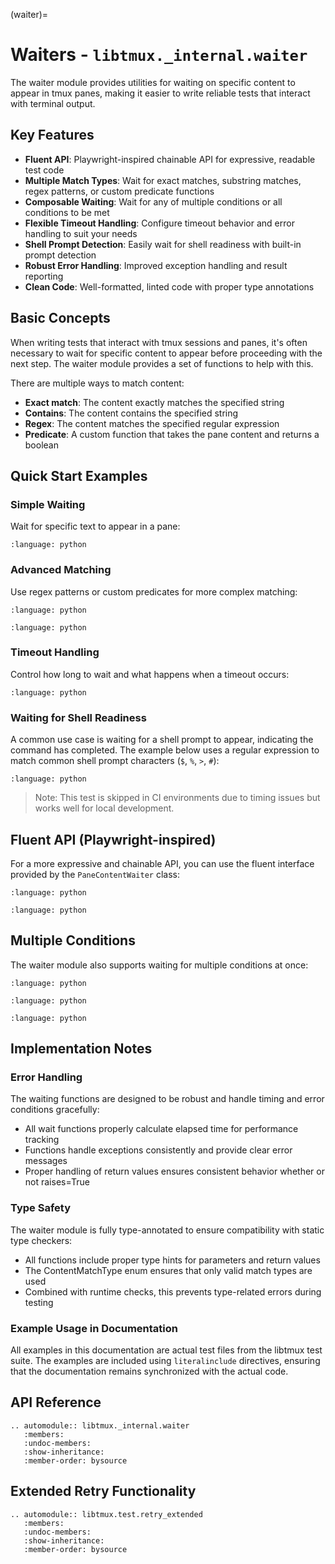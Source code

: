 (waiter)=

# Waiters - `libtmux._internal.waiter`

The waiter module provides utilities for waiting on specific content to appear in tmux panes, making it easier to write reliable tests that interact with terminal output.

## Key Features

- **Fluent API**: Playwright-inspired chainable API for expressive, readable test code
- **Multiple Match Types**: Wait for exact matches, substring matches, regex patterns, or custom predicate functions
- **Composable Waiting**: Wait for any of multiple conditions or all conditions to be met
- **Flexible Timeout Handling**: Configure timeout behavior and error handling to suit your needs
- **Shell Prompt Detection**: Easily wait for shell readiness with built-in prompt detection
- **Robust Error Handling**: Improved exception handling and result reporting
- **Clean Code**: Well-formatted, linted code with proper type annotations

## Basic Concepts

When writing tests that interact with tmux sessions and panes, it's often necessary to wait for specific content to appear before proceeding with the next step. The waiter module provides a set of functions to help with this.

There are multiple ways to match content:
- **Exact match**: The content exactly matches the specified string
- **Contains**: The content contains the specified string
- **Regex**: The content matches the specified regular expression
- **Predicate**: A custom function that takes the pane content and returns a boolean

## Quick Start Examples

### Simple Waiting

Wait for specific text to appear in a pane:

```{literalinclude} ../../tests/examples/_internal/waiter/test_wait_for_text.py
:language: python
```

### Advanced Matching

Use regex patterns or custom predicates for more complex matching:

```{literalinclude} ../../tests/examples/_internal/waiter/test_wait_for_regex.py
:language: python
```

```{literalinclude} ../../tests/examples/_internal/waiter/test_custom_predicate.py
:language: python
```

### Timeout Handling

Control how long to wait and what happens when a timeout occurs:

```{literalinclude} ../../tests/examples/_internal/waiter/test_timeout_handling.py
:language: python
```

### Waiting for Shell Readiness

A common use case is waiting for a shell prompt to appear, indicating the command has completed. The example below uses a regular expression to match common shell prompt characters (`$`, `%`, `>`, `#`):

```{literalinclude} ../../tests/examples/_internal/waiter/test_wait_until_ready.py
:language: python
```

> Note: This test is skipped in CI environments due to timing issues but works well for local development.

## Fluent API (Playwright-inspired)

For a more expressive and chainable API, you can use the fluent interface provided by the `PaneContentWaiter` class:

```{literalinclude} ../../tests/examples/_internal/waiter/test_fluent_basic.py
:language: python
```

```{literalinclude} ../../tests/examples/_internal/waiter/test_fluent_chaining.py
:language: python
```

## Multiple Conditions

The waiter module also supports waiting for multiple conditions at once:

```{literalinclude} ../../tests/examples/_internal/waiter/test_wait_for_any_content.py
:language: python
```

```{literalinclude} ../../tests/examples/_internal/waiter/test_wait_for_all_content.py
:language: python
```

```{literalinclude} ../../tests/examples/_internal/waiter/test_mixed_pattern_types.py
:language: python
```

## Implementation Notes

### Error Handling

The waiting functions are designed to be robust and handle timing and error conditions gracefully:

- All wait functions properly calculate elapsed time for performance tracking
- Functions handle exceptions consistently and provide clear error messages
- Proper handling of return values ensures consistent behavior whether or not raises=True

### Type Safety

The waiter module is fully type-annotated to ensure compatibility with static type checkers:

- All functions include proper type hints for parameters and return values
- The ContentMatchType enum ensures that only valid match types are used
- Combined with runtime checks, this prevents type-related errors during testing

### Example Usage in Documentation

All examples in this documentation are actual test files from the libtmux test suite. The examples are included using `literalinclude` directives, ensuring that the documentation remains synchronized with the actual code.

## API Reference

```{eval-rst}
.. automodule:: libtmux._internal.waiter
   :members:
   :undoc-members:
   :show-inheritance:
   :member-order: bysource
```

## Extended Retry Functionality

```{eval-rst}
.. automodule:: libtmux.test.retry_extended
   :members:
   :undoc-members:
   :show-inheritance:
   :member-order: bysource
```
